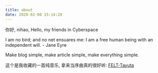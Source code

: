 ```yaml
---
title: about
date: 2020-02-08 15:14:28
---
```


你好, nihao, Hello, my friends in Cyberspace

I am no bird; and no net ensuares me: I am a free human being with an independent will. - Jane Eyre

Make blog simple, make article simple, make everything simple.

这个是我收藏的一首纯音乐, 拿来当序曲真的很好听: [FELT-Tayuta](https://www.youtube.com/watch?v=RnKL3ik4kSk)
